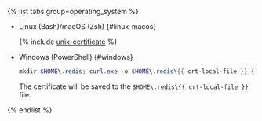 {% list tabs group=operating_system %}

- Linux (Bash)/macOS (Zsh) {#linux-macos}

   {% include [unix-certificate](./unix-certificate.md) %}

- Windows (PowerShell) {#windows}

   ```powershell
   mkdir $HOME\.redis; curl.exe -o $HOME\.redis\{{ crt-local-file }} {{ crt-web-path }}
   ```

   The certificate will be saved to the `$HOME\.redis\{{ crt-local-file }}` file.

{% endlist %}
